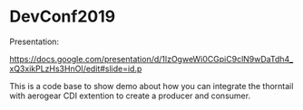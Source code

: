 # DevConf2019

Presentation:

https://docs.google.com/presentation/d/1lzOgweWi0CGpiC9clN9wDaTdh4_xQ3xikPLzHs3HnOI/edit#slide=id.p


This is a code base to show demo about how you can integrate the thorntail with aerogear CDI extention to create a producer and consumer.
